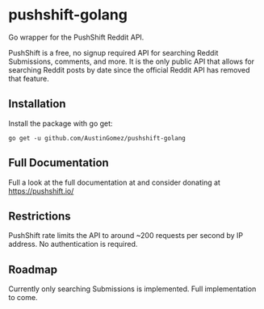 # pushshift-golang
Go wrapper for the PushShift Reddit API. 

PushShift is a free, no signup required API for searching Reddit Submissions, comments, and more. It is the only public API that allows for searching Reddit posts by date since the official Reddit API has removed that feature.

## Installation

Install the package with go get:

`go get -u github.com/AustinGomez/pushshift-golang`

## Full Documentation
Full  a look at the full documentation at and consider donating at https://pushshift.io/ 

## Restrictions

PushShift rate limits the API to around ~200 requests per second by IP address. No authentication is required.


## Roadmap

Currently only searching Submissions is implemented. Full implementation to come.
